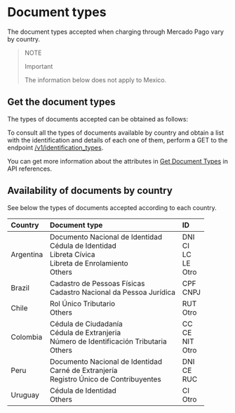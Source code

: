 # Document types

The document types accepted when charging through Mercado Pago vary by country.

> NOTE
>
> Important
>
> The information below does not apply to Mexico.

## Get the document types

The types of documents accepted can be obtained as follows:

To consult all the types of documents available by country and obtain a list with the identification and details of each one of them, perform a GET to the endpoint [/v1/identification_types](https://www.mercadopago[FAKER][URL][DOMAIN]/developers/en/identification_types/_identification_types/get).

You can get more information about the attributes in [Get Document Types](https://www.mercadopago[FAKER][URL][DOMAIN]/developers/en/reference/identification_types/_identification_types/get) in API references.
 
## Availability of documents by country

See below the types of documents accepted according to each country.

| Country | Document type | ID |
| :--- | :--- | :--- |
| Argentina | Documento Nacional de Identidad <br/> Cédula de Identidad <br/>	Libreta Cívica <br>	Libreta de Enrolamiento <br/> Others | DNI <br/> CI <br/> LC <br/> LE <br/> Otro  |
| Brazil | Cadastro de Pessoas Físicas <br/> Cadastro Nacional da Pessoa Jurídica|CPF <br/> CNPJ |
| Chile | Rol Único Tributario <br/> Others | RUT <br/> Otro |
| Colombia | Cédula de Ciudadanía <br/> Cédula de Extranjeria <br/> Número de Identificación Tributaria	<br/> Others | CC <br/> CE <br/> NIT <br/> Otro|
| Peru | Documento Nacional de Identidad  <br/>	Carné de Extranjería  <br/>	Registro Único de Contribuyentes | DNI <br/> CE  <br/> RUC |
| Uruguay | Cédula de Identidad <br/> Others | CI <br/> Otro |